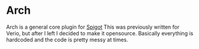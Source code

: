 # Arch
Arch is a general core plugin for [Spigot](https://www.spigotmc.org/)
This was previously written for Verio, but after I left I decided to make it opensource. Basically everything is hardcoded and the code is pretty messy at times.

